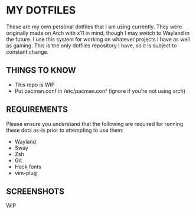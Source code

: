 # MY DOTFILES
These are my own personal dotfiles that I am using currently. They were originally made on Arch with x11 in mind, though I may switch to Wayland in the future. I use this system for working on whatever projects I have as well as gaming. This is the only dotfiles repository I have, so it is subject to constant change.

## THINGS TO KNOW
- This repo is WIP
- Put pacman.conf in /etc/pacman.conf (ignore if you're not using arch)

## REQUIREMENTS
Please ensure you understand that the following are required for running these dots as-is prior to attempting to use them:
- Wayland
- Sway
- Zsh
- Git
- Hack fonts
- vim-plug

## SCREENSHOTS
WIP
